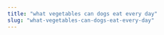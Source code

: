 ```yaml
---
title: "what vegetables can dogs eat every day"
slug: "what-vegetables-can-dogs-eat-every-day"
---
```


